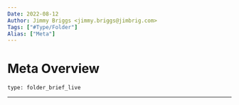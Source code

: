 ```yaml
---
Date: 2022-08-12
Author: Jimmy Briggs <jimmy.briggs@jimbrig.com>
Tags: ["#Type/Folder"]
Alias: ["Meta"]
---
```


# Meta Overview

 
```ccard
type: folder_brief_live
```
 

***
